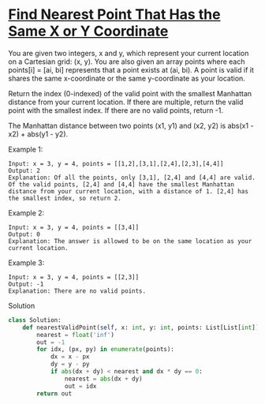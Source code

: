 # [Find Nearest Point That Has the Same X or Y Coordinate](https://leetcode.com/problems/find-nearest-point-that-has-the-same-x-or-y-coordinate/)

You are given two integers, x and y, which represent your current location on a Cartesian grid: (x, y). You are also 
given an array points where each points[i] = [ai, bi] represents that a point exists at (ai, bi). A point is valid if 
it shares the same x-coordinate or the same y-coordinate as your location.

Return the index (0-indexed) of the valid point with the smallest Manhattan distance from your current location. If 
there are multiple, return the valid point with the smallest index. If there are no valid points, return -1.

The Manhattan distance between two points (x1, y1) and (x2, y2) is abs(x1 - x2) + abs(y1 - y2).

Example 1:
```
Input: x = 3, y = 4, points = [[1,2],[3,1],[2,4],[2,3],[4,4]]
Output: 2
Explanation: Of all the points, only [3,1], [2,4] and [4,4] are valid. Of the valid points, [2,4] and [4,4] have the smallest Manhattan distance from your current location, with a distance of 1. [2,4] has the smallest index, so return 2.
```
Example 2:
```
Input: x = 3, y = 4, points = [[3,4]]
Output: 0
Explanation: The answer is allowed to be on the same location as your current location.
```
Example 3:
```
Input: x = 3, y = 4, points = [[2,3]]
Output: -1
Explanation: There are no valid points.
```
Solution
```python
class Solution:
    def nearestValidPoint(self, x: int, y: int, points: List[List[int]]) -> int:
        nearest = float('inf')
        out = -1
        for idx, (px, py) in enumerate(points):
            dx = x - px
            dy = y - py
            if abs(dx + dy) < nearest and dx * dy == 0:
                nearest = abs(dx + dy)
                out = idx
        return out
```
